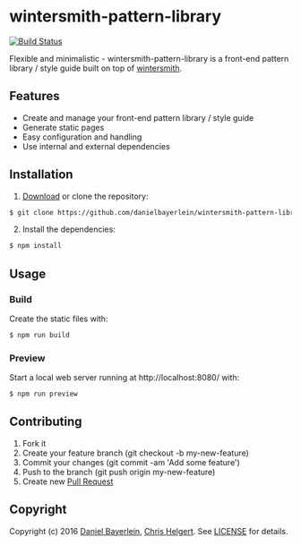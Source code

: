 # wintersmith-pattern-library

[![Build Status](https://travis-ci.org/danielbayerlein/wintersmith-pattern-library.svg?branch=master)](https://travis-ci.org/danielbayerlein/wintersmith-pattern-library)

Flexible and minimalistic - wintersmith-pattern-library is a front-end pattern library / style guide built on top of [wintersmith](https://github.com/jnordberg/wintersmith).

## Features

* Create and manage your front-end pattern library / style guide
* Generate static pages
* Easy configuration and handling
* Use internal and external dependencies

## Installation

1. [Download](../../archive/master.zip) or clone the repository:

  ```bash
  $ git clone https://github.com/danielbayerlein/wintersmith-pattern-library.git
  ```

2. Install the dependencies:

  ```bash
  $ npm install
  ```

## Usage

### Build

Create the static files with:

```bash
$ npm run build
```

### Preview

Start a local web server running at http://localhost:8080/ with:

```bash
$ npm run preview
```

## Contributing

1. Fork it
2. Create your feature branch (git checkout -b my-new-feature)
3. Commit your changes (git commit -am 'Add some feature')
4. Push to the branch (git push origin my-new-feature)
5. Create new [Pull Request](../../pull/new/master)

## Copyright

Copyright (c) 2016 [Daniel Bayerlein](https://github.com/danielbayerlein), [Chris Helgert](https://github.com/chrishelgert). See [LICENSE](./LICENSE) for details.
